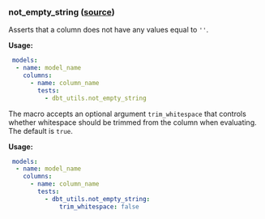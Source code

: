 ### not_empty_string ([source](https://github.com/dbt-labs/dbt-utils/blob/main/README.md#not_empty_string-source))
Asserts that a column does not have any values equal to `''`. 

**Usage:**
```yaml
 models:
  - name: model_name
    columns:
      - name: column_name
        tests:
          - dbt_utils.not_empty_string
```

The macro accepts an optional argument `trim_whitespace` that controls whether whitespace should be trimmed from the column when evaluating. The default is `true`. 

**Usage:**
```yaml
 models:
  - name: model_name
    columns:
      - name: column_name
        tests:
          - dbt_utils.not_empty_string:
              trim_whitespace: false
              
```
